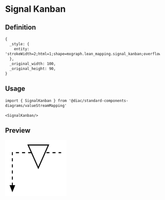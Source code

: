 # Signal Kanban

## Definition

```
{
  _style: { 
    entity: 'strokeWidth=2;html=1;shape=mxgraph.lean_mapping.signal_kanban;overflow=fill;',
  },
  _original_width: 100,
  _original_height: 90,
}
```

## Usage

```
import { SignalKanban } from '@diac/standard-components-diagrams/valueStreamMapping'

<SignalKanban/>
```

## Preview

<img src="./signal-kanban.png" width="200"/>
